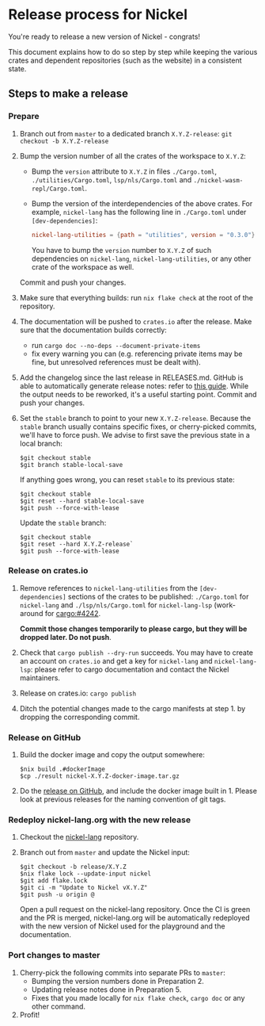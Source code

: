 # Release process for Nickel

You're ready to release a new version of Nickel - congrats!

This document explains how to do so step by step while keeping the various
crates and dependent repositories (such as the website) in a consistent state.

## Steps to make a release

### Prepare

1. Branch out from `master` to a dedicated branch `X.Y.Z-release`:
   `git checkout -b X.Y.Z-release`
2. Bump the version number of all the crates of the workspace to `X.Y.Z`:
   - Bump the `version` attribute to `X.Y.Z` in files `./Cargo.toml`,
     `./utilities/Cargo.toml`, `lsp/nls/Cargo.toml` and
     `./nickel-wasm-repl/Cargo.toml`.
   - Bump the version of the interdependencies of the above crates. For example,
     `nickel-lang` has the following line in `./Cargo.toml` under
     `[dev-dependencies]`:

     ```toml
     nickel-lang-utilities = {path = "utilities", version = "0.3.0"}
     ```

     You have to bump the `version` number to `X.Y.Z` of such dependencies on
     `nickel-lang`, `nickel-lang-utilities`, or any other crate of the
     workspace as well.

   Commit and push your changes.
3. Make sure that everything builds: run `nix flake check` at the root of the
   repository.
4. The documentation will be pushed to `crates.io` after the release. Make sure
   that the documentation builds correctly:
    - run `cargo doc --no-deps --document-private-items`
    - fix every warning you can (e.g. referencing private items may be fine, but
        unresolved references must be dealt with).
5. Add the changelog since the last release in RELEASES.md. GitHub is able to
   automatically generate release notes: refer to [this
   guide](https://docs.github.com/en/repositories/releasing-projects-on-github/automatically-generated-release-notes).
   While the output needs to be reworked, it's a useful starting point. Commit
   and push your changes.
6. Set the `stable` branch to point to your new `X.Y.Z-release`. Because the
   `stable` branch usually contains specific fixes, or cherry-picked commits,
   we'll have to force push. We advise to first save the previous state in a
   local branch:

   ```console
   $git checkout stable
   $git branch stable-local-save
   ```

   If anything goes wrong, you can reset `stable` to its previous state:

   ```console
   $git checkout stable
   $git reset --hard stable-local-save
   $git push --force-with-lease
   ```

   Update the `stable` branch:

   ```console
   $git checkout stable
   $git reset --hard X.Y.Z-release`
   $git push --force-with-lease
   ```

### Release on crates.io

1. Remove references to `nickel-lang-utilities` from the `[dev-dependencies]`
   sections of the crates to be published: `./Cargo.toml` for `nickel-lang`
   and `./lsp/nls/Cargo.toml` for `nickel-lang-lsp` (work-around for
   [cargo:#4242](https://github.com/rust-lang/cargo/issues/4242).

   **Commit those changes temporarily to please cargo, but they will be
   dropped later. Do not push**.
2. Check that `cargo publish --dry-run` succeeds. You may have to create an
   account on `crates.io` and get a key for `nickel-lang` and
   `nickel-lang-lsp`: please refer to cargo documentation and contact the
   Nickel maintainers.
3. Release on crates.io: `cargo publish`
4. Ditch the potential changes made to the cargo manifests at step 1. by
   dropping the corresponding commit.

### Release on GitHub

1. Build the docker image and copy the output somewhere:

   ```console
   $nix build .#dockerImage
   $cp ./result nickel-X.Y.Z-docker-image.tar.gz
   ```

2. Do the [release on
   GitHub](https://docs.github.com/en/repositories/releasing-projects-on-github/managing-releases-in-a-repository),
   and include the docker image built in 1. Please look at previous releases
   for the naming convention of git tags.

### Redeploy nickel-lang.org with the new release

1. Checkout the [nickel-lang](https://github.com/tweag/nickel-lang.org/)
   repository.
2. Branch out from `master` and update the Nickel input:

   ```console
   $git checkout -b release/X.Y.Z
   $nix flake lock --update-input nickel
   $git add flake.lock
   $git ci -m "Update to Nickel vX.Y.Z"
   $git push -u origin @
   ```

   Open a pull request on the nickel-lang repository. Once the CI is green and
   the PR is merged, nickel-lang.org will be automatically redeployed with the
   new version of Nickel used for the playground and the documentation.

### Port changes to master

1. Cherry-pick the following commits into separate PRs to `master`:
     - Bumping the version numbers done in Preparation 2.
     - Updating release notes done in Preparation 5.
     - Fixes that you made locally for `nix flake check`, `cargo
       doc` or any other command.
2. Profit!
